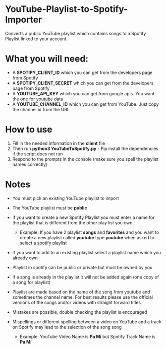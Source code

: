 # YouTube-Playlist-to-Spotify-Importer
Converts a public YouTube playlist which contains songs to a Spotify Playlist linked to your account.

# What you will need:
  - A **SPOTIPY_CLIENT_ID** which you can get from the developers page from Spotify
  - A **SPOTIPY_CLIENT_SECRET** which you can get from the developers page from Spotify
  - A **YOUTUBE_API_KEY** which you can get from google apis. You want the one for youtube data
  - A **YOUTUBE_CHANNEL_ID** which you can get from YouTube. Just copy the channel id from the URL

# How to use
  1. Fill in the needed information in the **client** file
  2. Then run **python3 YouTubeToSpotify.py**
    - Pip install the dependencies if the script does not run
  3. Respond to the prompts in the console (make sure you spell the playlist names correctly)

# Notes
  - You must pick an existing YouTube playlist to import
  - The YouTube playlist must be **public**
  - If you want to create a new Spotify Playlist you must enter a name for the playlist that is different from the other play list you own

    - Example: If you have 2 playlist **songs** and **favorites** and you want to create a new playlist called **youtube** type **youtube** when asked to select a spotify playlist
  - If you want to add to an existing playlist select a playlist name which you already own
  - Playlist in spotify can be public or private but must be owned by you
  - If a song is already in the playlist it will not be added again (one copy of a song for playlist)
  - Playlist are made based on the name of the song from youtube and sometimes the channel name. For best results please use the official versions of the songs and/or videos with straight forward titles
  - Mistakes are possible, double checking the playlist is encouraged
  - Mispellings or different spelling between a video on YouTube and a track on Spotify may lead to the selection of the song song

    - Example:
    YouTube Video Name is **Pa Mi** but Spotify Track Name is **Pa Mí**
